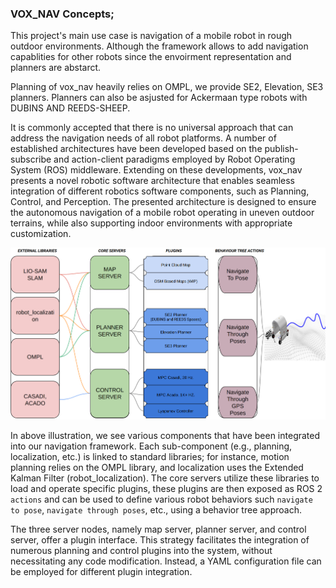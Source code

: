 
### VOX_NAV Concepts;

This project's main use case is navigation of a mobile robot in rough outdoor environments. Although the framework allows to add navigation capablities for other robots since the envoirment 
representation and planners are abstarct.

Planning of vox_nav heavily relies on OMPL, we provide SE2, Elevation, SE3 planners. Planners can also be asjusted for Ackermaan type robots with DUBINS AND REEDS-SHEEP.

It is commonly accepted that there is no universal approach that can address the navigation needs of all robot platforms. A number of established architectures have been developed based on the publish-subscribe and action-client paradigms employed by Robot Operating System (ROS) middleware. Extending on these developments, vox_nav presents a novel robotic software architecture that enables seamless integration of different robotics software components, such as Planning, Control, and Perception. The presented architecture is designed to ensure the autonomous navigation of a mobile robot operating in uneven outdoor terrains, while also supporting indoor environments with appropriate customization.  


![Screenshot](pics/framework.png)


In above illustration, we see various components that have been integrated into our navigation framework. Each sub-component (e.g., planning, localization, etc.) is linked to standard libraries; for instance, motion planning relies on the OMPL library, and localization uses the Extended Kalman Filter (robot_localization). The core servers utilize these libraries to load and operate specific plugins, these plugins are then exposed as ROS 2 `actions` and can be used to define various robot behaviors such `navigate to pose`, `navigate through poses`, etc., using a behavior tree approach.

The three server nodes, namely map server, planner server, and control server, offer
a plugin interface. This strategy facilitates the integration of numerous planning and control plugins into the system, without necessitating any code modification. Instead, a YAML configuration file can be employed for different plugin integration.